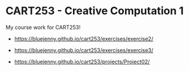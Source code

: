 # CART253 - Creative Computation 1

My course work for CART253!

- https://bluejenny.github.io/cart253/exercises/exercise2/

- https://bluejenny.github.io/cart253/exercises/exercise3/

- https://bluejenny.github.io/cart253/projects/Project02/
